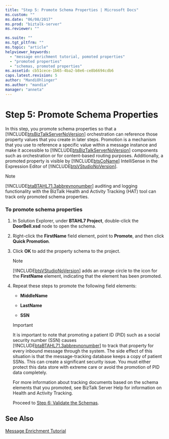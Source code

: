 ```yaml
---
title: "Step 5: Promote Schema Properties | Microsoft Docs"
ms.custom: ""
ms.date: "06/08/2017"
ms.prod: "biztalk-server"
ms.reviewer: ""

ms.suite: ""
ms.tgt_pltfrm: ""
ms.topic: "article"
helpviewer_keywords: 
  - "message enrichment tutorial, pomoted properties"
  - "promoted properties"
  - "schemas, promoted properties"
ms.assetid: cb51cece-1b65-4ba2-b8e6-ce8b6694cdb6
caps.latest.revision: 5
author: "MandiOhlinger"
ms.author: "mandia"
manager: "anneta"
---
```

# Step 5: Promote Schema Properties
In this step, you promote schema properties so that a [!INCLUDE[btsBizTalkServerNoVersion](../../includes/btsbiztalkservernoversion-md.md)] orchestration can reference those property values that you create in later steps. Promotion is a mechanism that you use to reference a specific value within a message instance and make it accessible to [!INCLUDE[btsBizTalkServerNoVersion](../../includes/btsbiztalkservernoversion-md.md)] components such as orchestration or for content-based routing purposes. Additionally, a promoted property is visible by [!INCLUDE[btsCoName](../../includes/btsconame-md.md)] IntelliSense in the Expression Editor of [!INCLUDE[btsVStudioNoVersion](../../includes/btsvstudionoversion-md.md)].  
  
> [!NOTE]
>  [!INCLUDE[btaBTAHL71.3abbrevnonumber](../../includes/btabtahl71-3abbrevnonumber-md.md)] auditing and logging functionality with the BizTalk Health and Activity Tracking (HAT) tool can track only promoted schema properties.  
  
### To promote schema properties  
  
1. In Solution Explorer, under **BTAHL7 Project**, double-click the **DoorBell.xsd** node to open the schema.  
  
2. Right-click the **FirstName** field element, point to **Promote**, and then click **Quick Promotion**.  
  
3. Click **OK** to add the property schema to the project.  
  
   > [!NOTE]
   >  [!INCLUDE[btsVStudioNoVersion](../../includes/btsvstudionoversion-md.md)] adds an orange circle to the icon for the **FirstName** element, indicating that the element has been promoted.  
  
4. Repeat these steps to promote the following field elements:  
  
   -   **MiddleName**  
  
   -   **LastName**  
  
   -   **SSN**  
  
   > [!IMPORTANT]
   >  It is important to note that promoting a patient ID (PID) such as a social security number (SSN) causes [!INCLUDE[btaBTAHL71.3abbrevnonumber](../../includes/btabtahl71-3abbrevnonumber-md.md)] to track that property for every inbound message through the system. The side effect of this situation is that the message-tracking database keeps a copy of patient SSNs. This can create a significant security issue. You must either protect this data store with extreme care or avoid the promotion of PID data completely.  
  
    For more information about tracking documents based on the schema elements that you promoted, see BizTalk Server Help for information on Health and Activity Tracking.  
  
   Proceed to [Step 6: Validate the Schemas](../../adapters-and-accelerators/accelerator-hl7/step-6-validate-the-schemas.md).  
  
## See Also  
 [Message Enrichment Tutorial](../../adapters-and-accelerators/accelerator-hl7/message-enrichment-tutorial.md)